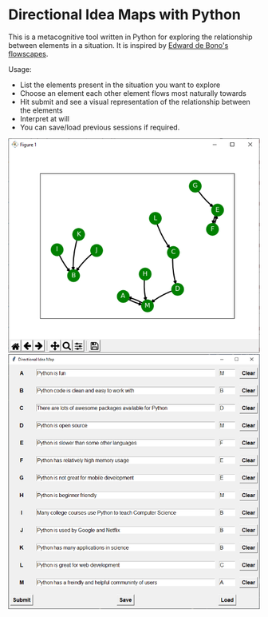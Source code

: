 # Directional Idea Maps with Python

This is a metacognitive tool written in Python for exploring the relationship between elements in a situation. It is inspired by [Edward de Bono's flowscapes][1].

Usage:

- List the elements present in the situation you want to explore
- Choose an element each other element flows most naturally towards
- Hit submit and see a visual representation of the relationship between the elements
- Interpret at will
- You can save/load previous sessions if required.


![Directional Idea Maps with Python](Directional-Idea-Maps-with-Python-Graph.png)
![Directional Idea Maps with Python](Directional-Idea-Maps-with-Python-GUI.png)


[1]: http://tools-for-thought.com/2008/03/18/examining-trains-of-thought-with-flowscapes/


